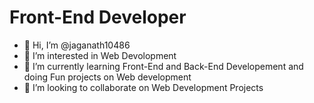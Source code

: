 # Front-End Developer
- 👋 Hi, I’m @jaganath10486
- 👀 I’m interested in Web Devolopment 
- 🌱 I’m currently learning Front-End and Back-End Developement and doing Fun projects on Web development
- 💞️ I’m looking to collaborate on Web Development Projects


